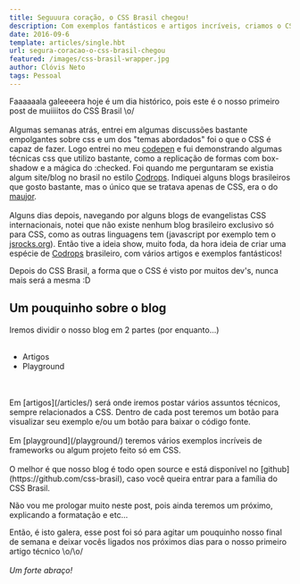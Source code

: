 ```yaml
---
title: Seguuura coração, o CSS Brasil chegou!
description: Com exemplos fantásticos e artigos incríveis, criamos o CSS Brasil com a expectativa de compartilhar conhecimento e promover taletos.
date: 2016-09-6
template: articles/single.hbt
url: segura-coracao-o-css-brasil-chegou
featured: /images/css-brasil-wrapper.jpg
author: Clóvis Neto
tags: Pessoal
---
```


Faaaaaala galeeeera hoje é um dia histórico, pois este é o nosso primeiro post de muiiiitos do CSS Brasil \o/
<br>
<br>
Algumas semanas atrás, entrei em algumas discussões bastante empolgantes sobre css e um dos "temas abordados" foi o que o CSS é capaz de fazer. Logo entrei no meu [codepen](https://codepen.io/clovisneto) e fui demonstrando algumas técnicas css que utilizo bastante, como a replicação de formas com <span class="green">box-shadow</span> e a mágica do <span class="green">:checked</span>. Foi quando me perguntaram se existia algum site/blog no brasil no estilo [Codrops](http://tympanus.net/codrops/). Indiquei alguns blogs brasileiros que gosto bastante, mas o único que se tratava apenas de CSS, era o do [maujor](http://www.maujor.com/blog/).
<br>
<br>
Alguns dias depois, navegando por alguns blogs de evangelistas CSS internacionais, notei que não existe nenhum blog brasileiro exclusivo só para CSS, como as outras linguagens tem (javascript por exemplo tem o [jsrocks.org](http://jsrocks.org/)). Então tive a <span class="off-topic positive">ideia show, muito foda, da hora</span> ideia de criar uma espécie de [Codrops](http://tympanus.net/codrops/) brasileiro, com vários artigos e exemplos fantásticos!

<p class="citation">Depois do CSS Brasil, a forma que o CSS é visto por muitos dev's, nunca mais será a mesma :D</p>

## Um pouquinho sobre o blog

Iremos dividir o nosso blog em 2 partes (por enquanto...)
<br>
<br>
* Artigos
* Playground
<br>
<br>
Em [artigos](/articles/) será onde iremos postar vários assuntos técnicos, sempre relacionados a CSS. Dentro de cada post teremos um botão para visualizar seu exemplo e/ou um botão para baixar o código fonte.
<br>
<br>
Em [playground](/playground/) teremos vários exemplos incríveis de frameworks ou algum projeto feito só em CSS.
<br>
<br>
O melhor é que nosso blog é todo open source e está disponível no [github](https://github.com/css-brasil), caso você queira entrar para a família do CSS Brasil.

Não vou me prologar muito neste post, pois ainda teremos um próximo, explicando a formatação e etc...

Então, é isto galera, esse post foi só para agitar um pouquinho nosso final de semana e deixar vocês ligados nos próximos dias para o nosso primeiro artigo técnico \o/\o/
<br>
<br>
*Um forte abraço!*